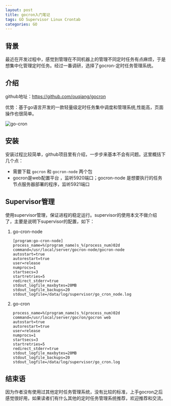 ```yaml
---
layout: post
title: gocron入门笔记
tags: GO Supervisor Linux Crontab
categories: GO
---
```


## 背景

最近在开发过程中，感觉到管理在不同机器上的管理不同定时任务有点麻烦，于是想集中化管理定时任务。经过一番调研，选择了gocron-定时任务管理系统。

## 介绍

github地址：https://github.com/ouqiang/gocron

优势：基于go语言开发的一款轻量级定时任务集中调度和管理系统,性能高，页面操作也很简单。

![go-cron](/Users/yunli/liyun.github.io/static/img/go-cron.png)

## 安装

安装过程比较简单，github项目里有介绍，一步步来基本不会有问题。这里概括下几个点：

- 需要下载 `gocron` 和 `gocron-node` 两个包
- gocron是web配置平台 ，监听5920端口；gocron-node 是想要执行的任务节点服务器部署的程序，监听5921端口

## Supervisor管理

使用supervisor管理，保证进程的稳定运行。supervisor的使用本文不做介绍了，主要是说明下supervisor的配置，如下：

1. go-cron-node

   ```shell
   [program:go-cron-node]
   process_name=%(program_name)s_%(process_num)02d
   command=/usr/local/server/gocron-node/gocron-node
   autostart=true
   autorestart=true
   user=release
   numprocs=1
   startsecs=3
   startretries=5
   redirect_stderr=true
   stdout_logfile_maxbytes=20MB
   stdout_logfile_backups=20
   stdout_logfile=/data/log/supervisor/go_cron_node.log
   ```

   

2. go-cron

   ```shell
   process_name=%(program_name)s_%(process_num)02d
   command=/usr/local/server/gocron/gocron web
   autostart=true
   autorestart=true
   user=release
   numprocs=1
   startsecs=3
   startretries=5
   redirect_stderr=true
   stdout_logfile_maxbytes=20MB
   stdout_logfile_backups=20
   stdout_logfile=/data/log/supervisor/go_cron.log
   ```

## 结束语

因为作者没有使用过其他定时任务管理系统，没有比较的标准，上手gocron之后感觉很好用，如果读者们有什么其他的定时任务管理系统推荐，欢迎推荐和交流。